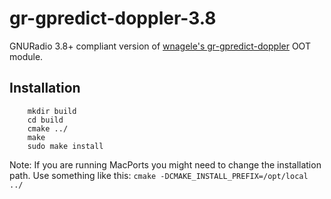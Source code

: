 # gr-gpredict-doppler-3.8

GNURadio 3.8+ compliant version of [wnagele's gr-gpredict-doppler](https://github.com/wnagele/gr-gpredict-doppler) OOT module.

Installation
------------
```
	mkdir build
	cd build
	cmake ../
	make
	sudo make install
```
Note: If you are running MacPorts you might need to change the installation
path. Use something like this: `cmake -DCMAKE_INSTALL_PREFIX=/opt/local ../`

